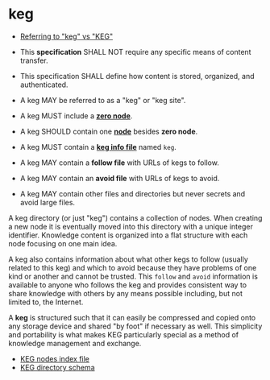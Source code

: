 # keg

* [Referring to "keg" vs "KEG"](/36?L)

* This **specification** SHALL NOT require any specific means of content transfer.
* This specification SHALL define how content is stored, organized, and authenticated.
* A keg MAY be referred to as a "keg" or "keg site".
* A keg MUST include a [**zero node**](/59).
* A keg SHOULD contain one [**node**](/39) besides **zero node**.
* A keg MUST contain a [**keg info file**](/48) named `keg`.
* A keg MAY contain a **follow file** with URLs of kegs to follow.
* A keg MAY contain an **avoid file** with URLs of kegs to avoid.
* A keg MAY contain other files and directories but never secrets and avoid large files.

A keg directory (or just "keg") contains a collection of nodes. When creating a new node it is eventually moved into this directory with a unique integer identifier. Knowledge content is organized into a flat structure with each node focusing on one main idea.

A keg also contains information about what other kegs to follow (usually related to this keg) and which to avoid because they have problems of one kind or another and cannot be trusted. This `follow` and `avoid` information is available to anyone who follows the keg and provides consistent way to share knowledge with others by any means possible including, but not limited to, the Internet.

A **keg** is structured such that it can easily be compressed and copied onto any storage device and shared "by foot" if necessary as well. This simplicity and portability is what makes KEG particularly special as a method of knowledge management and exchange.

* [KEG nodes index file](/3)
* [KEG directory schema](/48)
